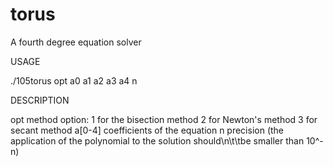 # torus
A fourth degree equation solver

USAGE

./105torus opt a0 a1 a2 a3 a4 n

DESCRIPTION

opt     method option:
          1 for the bisection method
          2 for Newton's method
          3 for secant method
a[0-4]  coefficients of the equation
n       precision (the application of the polynomial to the solution should\n\t\tbe smaller than 10^-n)
